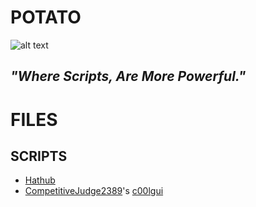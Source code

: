 # POTATO
![alt text](../main/FILES/IMAGES/POTATO.png "Logo - POTATO")
## *"Where Scripts, Are More Powerful."*
# FILES
## SCRIPTS
- [Hathub](../FILES/SCRIPTS/HATHUB.lua)
- [CompetitiveJudge2389](https://www.reddit.com/user/CompetitiveJudge2389/)'s [c00lgui](../FILES/SCRIPTS/CJsc00lgui.md)
